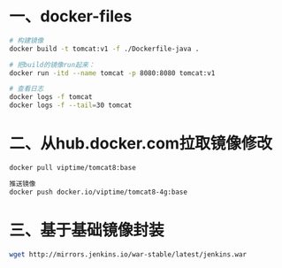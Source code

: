 # 一、docker-files

```bash
# 构建镜像
docker build -t tomcat:v1 -f ./Dockerfile-java .

# 把build的镜像run起来：
docker run -itd --name tomcat -p 8080:8080 tomcat:v1

# 查看日志
docker logs -f tomcat
docker logs -f --tail=30 tomcat
```

# 二、从hub.docker.com拉取镜像修改

```bash
docker pull viptime/tomcat8:base

推送镜像
docker push docker.io/viptime/tomcat8-4g:base
```

# 三、基于基础镜像封装

```bash
wget http://mirrors.jenkins.io/war-stable/latest/jenkins.war
```
